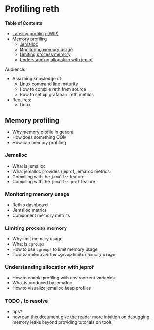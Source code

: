 # Profiling reth

#### Table of Contents  
 - [Latency profiling (WIP)](#latency-profiling)
 - [Memory profiling](#memory-profiling)
   - [Jemalloc](#jemalloc)
   - [Monitoring memory usage](#monitoring-memory-usage)
   - [Limiting process memory](#limiting-process-memory)
   - [Understanding allocation with jeprof](#understanding-allocation-with-jeprof)

Audience:
 * Assuming knowledge of:
   * Linux command line maturity
   * How to compile reth from source
   * How to set up grafana + reth metrics
 * Requires:
   * Linux

## Memory profiling

 * Why memory profile in general
 * How does something OOM
 * How can memory profiling

### Jemalloc

 * What is jemalloc
 * What jemalloc provides (jeprof, jemalloc metrics)
 * Compiling with the `jemalloc` feature
 * Compiling with the `jemalloc-prof` feature

### Monitoring memory usage

 * Reth's dashboard
  * Jemalloc metrics
  * Component memory metrics

### Limiting process memory

 * Why limit memory usage
 * What is `cgroups`
 * How to use `cgroups` to limit memory usage
 * How to make sure the cgroup limits memory usage

### Understanding allocation with jeprof

 * How to enable profiling with environment variables
 * What is produced by jemalloc
 * How to visualize jemalloc heap profiles

### TODO / to resolve
 * tips?
 * how can this document give the reader more intuition on debugging memory leaks beyond providing tutorials on tools

